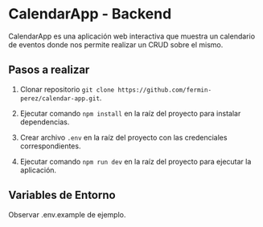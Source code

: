 # CalendarApp - Backend

CalendarApp es una aplicación web interactiva que muestra un calendario de eventos donde nos permite realizar un CRUD sobre el mismo.

## Pasos a realizar

1. Clonar repositorio `git clone https://github.com/fermin-perez/calendar-app.git`.

2. Ejecutar comando `npm install` en la raíz del proyecto para instalar dependencias.

3. Crear archivo `.env` en la raíz del proyecto con las credenciales correspondientes.

4. Ejecutar comando `npm run dev` en la raíz del proyecto para ejecutar la aplicación.


## Variables de Entorno

Observar .env.example de ejemplo.

